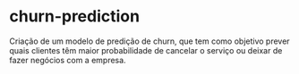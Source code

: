 # churn-prediction
Criação de um modelo de predição de churn, que tem como objetivo prever quais clientes têm maior probabilidade de cancelar o serviço ou deixar de fazer negócios com a empresa.
